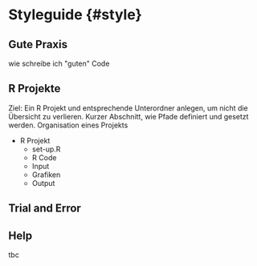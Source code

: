 # Styleguide {#style}

## Gute Praxis

wie schreibe ich "guten" Code

## R Projekte

Ziel: Ein R Projekt und entsprechende Unterordner anlegen, um nicht die Übersicht zu verlieren. Kurzer Abschnitt, wie Pfade definiert und gesetzt werden.
Organisation eines Projekts

* R Projekt
  + set-up.R
  + R Code
  + Input
  + Grafiken
  + Output

## Trial and Error

## Help
tbc
